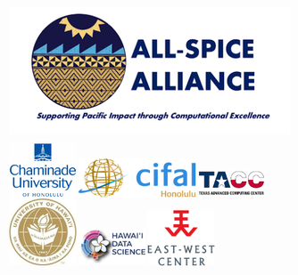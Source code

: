 <img src="spice_logo_circle.png" width="630" />



<img src="cuh_logo.png" width="120" /> <img src="cifal_logo.png" width="210" /> <img src="tacc_logo.png" width="120" /> <img src="uh_logo.png" width="120" /> <img src="hidsi_logo.png" width="120" /> <img src="east_west_logo.png" width="120" /> 



